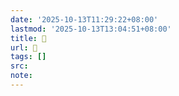 ```yaml
---
date: '2025-10-13T11:29:22+08:00'
lastmod: '2025-10-13T13:04:51+08:00'
title: 󰡏
url: 󰡏
tags: []
src:
note:
---
```

